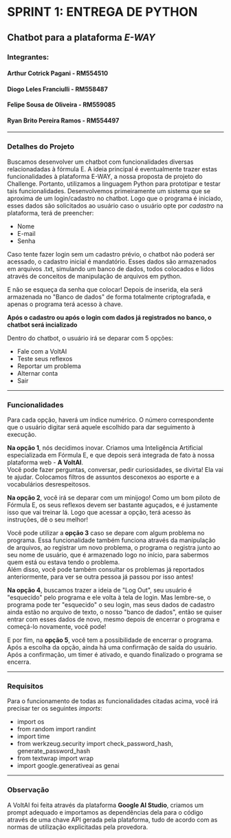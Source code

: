 # SPRINT 1: ENTREGA DE PYTHON
## Chatbot para a plataforma *E-WAY*

### Integrantes:
#### Arthur Cotrick Pagani - RM554510
#### Diogo Leles Franciulli - RM558487
#### Felipe Sousa de Oliveira - RM559085
#### Ryan Brito Pereira Ramos - RM554497

***
 
### Detalhes do Projeto
Buscamos desenvolver um chatbot com funcionalidades diversas relacionadadas à fórmula E. 
A ideia principal é eventualmente trazer estas funcionalidades à plataforma E-WAY, a nossa
proposta de projeto do Challenge. Portanto, utilizamos a linguagem Python para prototipar e testar
tais funcionalidades.
Desenvolvemos primeiramente um sistema que se aproxima de um login/cadastro
no chatbot. Logo que o programa é iniciado, esses dados são solicitados ao usuário
caso o usuário opte por *cadastro* na plataforma, terá de preencher:
* Nome
* E-mail
* Senha

Caso tente fazer login sem um cadastro prévio, o chatbot não poderá ser acessado,
o cadastro inicial é mandatório. Esses dados são armazenados em arquivos .txt, 
simulando um banco de dados, todos colocados e lidos através de conceitos 
de manipulação de arquivos em python.

E não se esqueça da senha que colocar! Depois de inserida, ela será armazenada no
"Banco de dados" de forma totalmente criptografada, e apenas o programa terá acesso
à chave.

**Após o cadastro ou após o login com dados já registrados no banco, o chatbot será incializado**

Dentro do chatbot, o usuário irá se deparar com 5 opções:
* Fale com a VoltAI
* Teste seus reflexos
* Reportar um problema
* Alternar conta
* Sair

***

### Funcionalidades
Para cada opção, haverá um índice numérico. O número correspondente que o usuário digitar
será aquele escolhido para dar seguimento à execução.  

**Na opção 1**, nós decidimos inovar. Criamos uma Inteligência Artificial especializada em Fórmula E,
e que depois será integrada de fato à nossa plataforma web - **A VoltAI**.  
Você pode fazer perguntas, conversar, pedir curiosidades, se divirta! Ela vai te ajudar.
Colocamos filtros de assuntos desconexos ao esporte e a vocabulários desrespeitosos.

**Na opção 2**, você irá se deparar com um minijogo! Como um bom piloto de Fórmula E, os seus reflexos
devem ser bastante aguçados, e é justamente isso que vai treinar lá. Logo que acessar a opção, terá acesso
às instruções, dê o seu melhor!

Você pode utilizar a **opção 3** caso se depare com algum problema no programa. Essa funcionalidade também funciona
através da manipulação de arquivos, ao registrar um novo problema, o programa o registra junto ao seu nome 
de usuário, que é armazenado logo no início, para sabermos quem está ou estava tendo o problema.  
Além disso, você pode também consultar os problemas já reportados anteriormente, para ver se outra pessoa já passou
por isso antes!

**Na opção 4**, buscamos trazer a ideia de "Log Out", seu usuário é "esquecido" pelo programa e ele volta à tela
de login. Mas lembre-se, o programa pode ter "esquecido" o seu login, mas seus dados de cadastro ainda estão no
arquivo de texto, o nosso "banco de dados", então se quiser entrar com esses dados de novo, mesmo depois de encerrar 
o programa e começá-lo novamente, você pode!

E por fim, na **opção 5**, você tem a possibilidade de encerrar o programa. Após a escolha da opção, ainda há uma confirmação
de saída do usuário. Após a confirmação, um timer é ativado, e quando finalizado o programa se encerra.

***

### Requisitos
Para o funcionamento de todas as funcionalidades citadas acima, você irá precisar ter os seguintes *imports*:
* import os  
* from random import randint  
* import time  
* from werkzeug.security import check_password_hash, generate_password_hash  
* from textwrap import wrap  
* import google.generativeai as genai  

***

### Observação
A VoltAI foi feita através da plataforma **Google AI Studio**, criamos um prompt adequado e importamos as dependências
dela para o código através de uma chave API gerada pela plataforma, tudo de acordo com as normas de utilização explicitadas
pela provedora.
